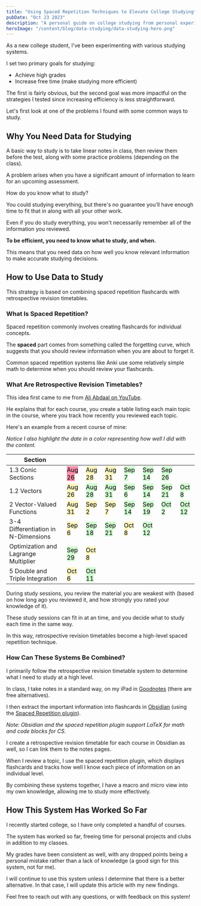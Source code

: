 ```yaml
---
title: "Using Spaced Repetition Techniques to Elevate College Studying"
pubDate: "Oct 23 2023"
description: "A personal guide on college studying from personal experimentation with spaced repetition and retrospective revision timetables."
heroImage: "/content/blog/data-studying/data-studying-hero.png"
---
```


As a new college student, I've been experimenting with various studying systems.

I set two primary goals for studying:

-   Achieve high grades
-   Increase free time (make studying more efficient)

The first is fairly obvious, but the second goal was more impactful on the strategies I tested since increasing efficiency is less straightforward.

Let's first look at one of the problems I found with some common ways to study.

## Why You Need Data for Studying

A basic way to study is to take linear notes in class, then review them before the test, along with some practice problems (depending on the class).

A problem arises when you have a significant amount of information to learn for an upcoming assessment.

How do you know what to study?

You could studying everything, but there's no guarantee you'll have enough time to fit that in along with all your other work.

Even if you do study everything, you won't necessarily remember all of the information you reviewed.

**To be efficient, you need to know what to study, and when.**

This means that you need data on how well you know relevant information to make accurate studying decisions.

## How to Use Data to Study

This strategy is based on combining spaced repetition flashcards with retrospective revision timetables.

### What Is Spaced Repetition?

Spaced repetition commonly involves creating flashcards for individual concepts.

The **spaced** part comes from something called the forgetting curve, which suggests that you should review information when you are about to forget it.

Common spaced repetition systems like Anki use some relatively simple math to determine when you should review your flashcards.

### What Are Retrospective Revision Timetables?

This idea first came to me from [Ali Abdaal on YouTube](https://www.youtube.com/watch?v=b7o09a7t4RA).

He explains that for each course, you create a table listing each main topic in the course, where you track how recently you reviewed each topic.

Here's an example from a recent course of mine:

_Notice I also highlight the date in a color representing how well I did with the content._

| Section                              |                                                    |                                                    |                                                    |                                                    |                                                    |                                                    |                                                    |
| ------------------------------------ | -------------------------------------------------- | -------------------------------------------------- | -------------------------------------------------- | -------------------------------------------------- | -------------------------------------------------- | -------------------------------------------------- | -------------------------------------------------- |
| 1.3 Conic Sections                   | <mark style="background: #FF5582A6;">Aug 26</mark> | <mark style="background: #FFF3A3A6;">Aug 28</mark> | <mark style="background: #FFF3A3A6;">Aug 31</mark> | <mark style="background: #BBFABBA6;">Sep 7</mark>  | <mark style="background: #BBFABBA6;">Sep 14</mark> | <mark style="background: #BBFABBA6;">Sep 26</mark> |                                                    |
| 1.2 Vectors                          | <mark style="background: #FFF3A3A6;">Aug 26</mark> | <mark style="background: #BBFABBA6;">Aug 28</mark> | <mark style="background: #BBFABBA6;">Aug 31</mark> | <mark style="background: #BBFABBA6;">Sep 6</mark>  | <mark style="background: #BBFABBA6;">Sep 14</mark> | <mark style="background: #BBFABBA6;">Sep 21</mark> | <mark style="background: #BBFABBA6;">Oct 8</mark>  |
| 2 Vector-Valued Functions            | <mark style="background: #FFF3A3A6;">Aug 31</mark> | <mark style="background: #FFF3A3A6;">Sep 2</mark>  | <mark style="background: #FFF3A3A6;">Sep 7 </mark> | <mark style="background: #BBFABBA6;">Sep 14</mark> | <mark style="background: #BBFABBA6;">Sep 19</mark> | <mark style="background: #BBFABBA6;">Oct 2</mark>  | <mark style="background: #BBFABBA6;">Oct 12</mark> |
| 3-4 Differentiation in N-Dimensions  | <mark style="background: #FFF3A3A6;">Sep 6</mark>  | <mark style="background: #BBFABBA6;">Sep 18</mark> | <mark style="background: #BBFABBA6;">Sep 21</mark> | <mark style="background: #FFF3A3A6;">Oct 8</mark>  | <mark style="background: #BBFABBA6;">Oct 12</mark> |                                                    |                                                    |
| Optimization and Lagrange Multiplier | <mark style="background: #BBFABBA6;">Sep 29</mark> | <mark style="background: #FFF3A3A6;">Oct 8</mark>  |                                                    |                                                    |                                                    |                                                    |                                                    |
| 5 Double and Triple Integration      | <mark style="background: #FFF3A3A6;">Oct 6</mark>  | <mark style="background: #BBFABBA6;">Oct 11</mark> |                                                    |                                                    |                                                    |                                                    |                                                    |

During study sessions, you review the material you are weakest with (based on how long ago you reviewed it, and how strongly you rated your knowledge of it).

These study sessions can fit in at an time, and you decide what to study each time in the same way.

In this way, retrospective revision timetables become a high-level spaced repetition technique.

### How Can These Systems Be Combined?

I primarily follow the retrospective revision timetable system to determine what I need to study at a high level.

In class, I take notes in a standard way, on my iPad in [Goodnotes](https://www.goodnotes.com/) (there are free alternatives).

I then extract the important information into flashcards in [Obsidian](https://obsidian.md/) (using the [Spaced Repetition plugin](https://github.com/st3v3nmw/obsidian-spaced-repetition)).

_Note: Obsidian and the spaced repetition plugin support LaTeX for math and code blocks for CS._

I create a retrospective revision timetable for each course in Obsidian as well, so I can link them to the notes pages.

When I review a topic, I use the spaced repetition plugin, which displays flashcards and tracks how well I know each piece of information on an individual level.

By combining these systems together, I have a macro and micro view into my own knowledge, allowing me to study more effectively.

## How This System Has Worked So Far

I recently started college, so I have only completed a handful of courses.

The system has worked so far, freeing time for personal projects and clubs in addition to my classes.

My grades have been consistent as well, with any dropped points being a personal mistake rather than a lack of knowledge (a good sign for this system, not for me).

I will continue to use this system unless I determine that there is a better alternative. In that case, I will update this article with my new findings.

Feel free to reach out with any questions, or with feedback on this system!

